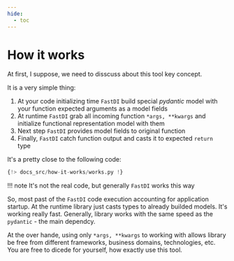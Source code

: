 ```yaml
---
hide:
  - toc
---
```


# How it works

At first, I suppose, we need to disscuss about this tool key concept.

It is a very simple thing:

1. At your code initializing time `FastDI` build special *pydantic* model with your function expected arguments as a model fields
2. At runtime `FastDI` grab all incoming function `*args, **kwargs` and initialize functional representation model with them
3. Next step `FastDI` provides model fields to original function
4. Finally, `FastDI` catch function output and casts it to expected `return` type

It's a pretty close to the following code:

```python linenums="1"
{!> docs_src/how-it-works/works.py !}
```

!!! note
    It's not the real code, but generally `FastDI` works this way

So, most past of the `FastDI` code execution accounting for application startup.
At the runtime library just casts types to already builded models. It's working really fast.
Generally, library works with the same speed as the `pydantic` - the main dependcy.

At the over hande, using only `*args, **kwargs` to working with allows library be free
from different frameworks, business domains, technologies, etc. You are free to dicede for
yourself, how exactly use this tool.